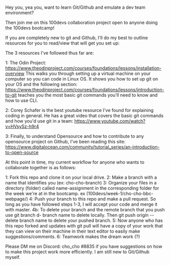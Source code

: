 Hey you, yea you, want to learn Git/Github and emulate a dev team environment?

Then join me on this 100devs collaboration project open to anyone doing the 100devs bootcamp!

If you are completely new to git and Github, I'll do my best to outline resources for you to read/view that will get you set up:

The 3 resources I've followed thus far are:

1: The Odin Project: https://www.theodinproject.com/courses/foundations/lessons/installation-overview
This walks you through setting up a virtual machine on your computer so you can code in Linux OS. It shows you how to set up git on your OS and the following section: https://www.theodinproject.com/courses/foundations/lessons/introduction-to-git teaches you the most basic git commands you'll need to know and how to use CLI. 

2: Corey Schafer is the best youtube resource I've found for explaining coding in general. He has a great video that covers the basic git commands and how you'd use git in a team: https://www.youtube.com/watch?v=HVsySz-h9r4

3: Finally, to understand Opensource and how to contribute to any opensource project on Github, I've been reading this site: https://www.digitalocean.com/community/tutorial_series/an-introduction-to-open-source

At this point in time, my current workflow for anyone who wants to collaborate together is as follows:

1: Fork this repo and clone it on your local drive. 
2: Make a branch with a name that identifies you (ex: cho-cho-branch) 
3: Organize your files in a directory (folder) called name-assignment in the corresponding folder for the week we're at in the bootcamp. ex (100devs/week-1/cho-cho-bbc-webpage/)
4: Push your branch to this repo and make a pull request. So long as you have followed steps 1-3, I will accept your code and merge it with master.
4b: To delete your branch and the remote branch that you push use git branch d- branch name to delete locally. Then git push origin --delete branch name to delete your pushed branch. 
5: Now anyone who has this repo forked and updates with git pull will have a copy of your work that they can view on their machine in their text editor to easily make suggestions/comments.
6: Teamwork makes the dream work (?) 

Please DM me on Discord: cho_cho #8835 if you have suggestions on how to make this project work more efficiently. I am still new to Git/Github myself. 

